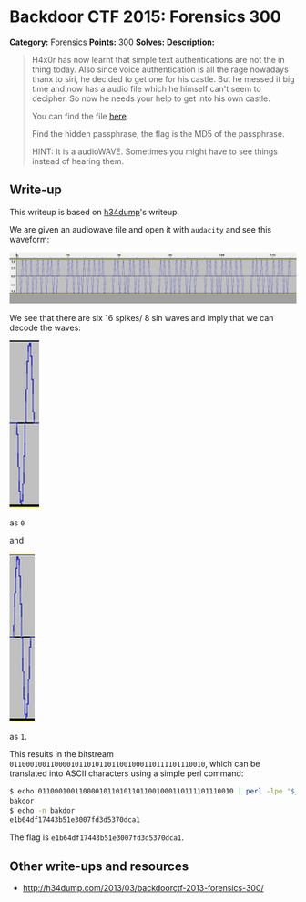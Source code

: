 # Backdoor CTF 2015: Forensics 300

**Category:** Forensics
**Points:** 300
**Solves:** 
**Description:** 

> H4x0r has now learnt that simple text authentications are not the in thing today. Also since voice authentication is all the rage nowadays thanx to siri, he decided to get one for his castle. But he messed it big time and now has a audio file which he himself can't seem to decipher. So now he needs your help to get into his own castle. 
> 
> You can find the file [here](siri_audio.zip).
> 
> Find the hidden passphrase, the flag is the MD5 of the passphrase.
>
> HINT: It is a audioWAVE. Sometimes you might have to see things instead of hearing them.

## Write-up

This writeup is based on [h34dump](http://h34dump.com/2013/03/backdoorctf-2013-forensics-300/)'s writeup.

We are given an audiowave file and open it with `audacity` and see this waveform:

![](writeup.png)

We see that there are six 16 spikes/ 8 sin waves and imply that we can decode the waves:

![](0.png)

as `0`

and

![](1.png)

as `1`.

This results in the bitstream `011000100110000101101011011001000110111101110010`, which can be translated into ASCII characters using a simple perl command:


```bash
$ echo 011000100110000101101011011001000110111101110010 | perl -lpe '$_=pack"B*",$_'
bakdor
$ echo -n bakdor
e1b64df17443b51e3007fd3d5370dca1
```

The flag is `e1b64df17443b51e3007fd3d5370dca1`.

## Other write-ups and resources

* <http://h34dump.com/2013/03/backdoorctf-2013-forensics-300/>
